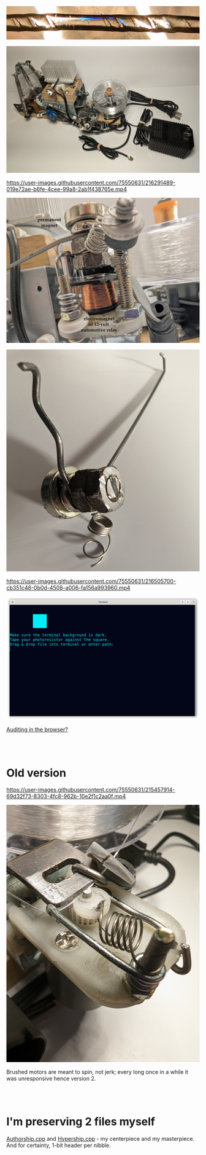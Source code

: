 <!---
Preserve data on fluorocarbon fishing line - imprescriptible multi-millennium storage.
-->



<p align="center">
  <img src="https://raw.githubusercontent.com/compromise-evident/CarbonRecord/main/Other/Data-on-the-line.jpg">
</p>

<p align="center">
  <img src="https://raw.githubusercontent.com/compromise-evident/CarbonRecord/main/Other/Device.jpg">
</p>


https://user-images.githubusercontent.com/75550631/216291489-019e72ae-b6fe-4cee-99a8-2ab1f438765e.mp4

<p align="center">
  <img src="https://raw.githubusercontent.com/compromise-evident/CarbonRecord/main/Other/Denting-assembly.png">
</p>

<p align="center">
  <img src="https://raw.githubusercontent.com/compromise-evident/CarbonRecord/main/Other/Denter_2.jpg">
</p>

https://user-images.githubusercontent.com/75550631/216505700-cb351c48-0b0d-4508-a006-fa156a993960.mp4

<p align="center">
  <img src="https://raw.githubusercontent.com/compromise-evident/CarbonRecord/main/Other/Terminal.png">
</p>

[Auditing in the browser?](https://coliru.stacked-crooked.com/a/473cf3e2cd1be7eb)

<br>
<br>

# Old version

https://user-images.githubusercontent.com/75550631/215457914-69d32f73-8303-4fc8-962b-10e2f1c2aa0f.mp4

<p align="center">
  <img src="https://raw.githubusercontent.com/compromise-evident/CarbonRecord/main/Other/Denter.jpg">
</p>

Brushed motors are meant to spin, not jerk; every long once in a while it was unresponsive hence version 2.

<br>
<br>

# I'm preserving 2 files myself

[Authorship.cpp](https://github.com/compromise-evident/Authorship) and [Hypership.cpp](https://github.com/compromise-evident/Hypership) - my centerpiece and my masterpiece. And for certainty, 1-bit header per nibble.

